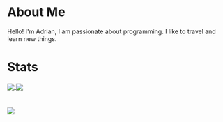 # About Me
Hello! I'm Adrian, I am passionate about programming. I like to travel and learn new things.

# Stats
<a href = "https://github.com/marian010?tab=repositories">
    <img src = "https://github-readme-stats.vercel.app/api?username=marian010&count_private=true&show_icons=true&theme=dark&include_all_commits=true" align = "center" />
</a>
<a href = "https://github.com/marian010?tab=repositories">
    <img src = "https://github-readme-stats.vercel.app/api/top-langs/?username=marian010&langs_count=10&theme=dark&layout=compact&card_width=270" align = "center" />
</a>

#
![](https://visitor-badge.glitch.me/badge?page_id=marian010.marian010)
